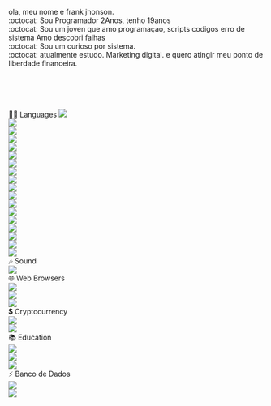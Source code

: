 ola, meu nome e frank jhonson.
<br>
:octocat: Sou Programador 2Anos, tenho 19anos
<br>
:octocat: Sou um joven que amo programaçao, scripts codigos erro de sistema Amo descobri falhas 
<br>
:octocat: Sou um curioso por sistema.
<br>
:octocat: atualmente estudo. Marketing digital.  e quero atingir meu ponto de liberdade financeira.
<br>

<br>

<br>

<br>

<br>
👩‍💻 Languages
<img src="https://img.shields.io/badge/apache%20Groovy-4298B8?style=for-the-badge&logo=apachegroovy&logoColor=white" />
<br>
<img src="https://img.shields.io/badge/C-00599C?style=for-the-badge&logo=c&logoColor=white" />
<br>
<img src="https://img.shields.io/badge/C%23-239120?style=for-the-badge&logo=c-sharp&logoColor=white" />
<br>
<img src="https://img.shields.io/badge/C%2B%2B-00599C?style=for-the-badge&logo=c%2B%2B&logoColor=white" />
<br>
<img src="https://img.shields.io/badge/JavaScript-323330?style=for-the-badge&logo=javascript&logoColor=F7DF1E" />
<br>
<img src="https://img.shields.io/badge/json-5E5C5C?style=for-the-badge&logo=json&logoColor=white" />
<br>
<img src="https://img.shields.io/badge/Lua-2C2D72?style=for-the-badge&logo=lua&logoColor=white" />
<br>
<img src="https://img.shields.io/badge/Node--Red-8F0000?style=for-the-badge&logo=nodered&logoColor=white" />
<br> 
<img src="https://img.shields.io/badge/Node--Red-8F0000?style=for-the-badge&logo=nodered&logoColor=white" />
<br>
<img src="https://img.shields.io/badge/Ruby-CC342D?style=for-the-badge&logo=ruby&logoColor=white" />
<br>
<img src="https://img.shields.io/badge/TypeScript-007ACC?style=for-the-badge&logo=typescript&logoColor=white" />
<br>
<img src="https://img.shields.io/badge/Python-FFD43B?style=for-the-badge&logo=python&logoColor=blue" />
<br>
<img src="https://img.shields.io/badge/PHP-777BB4?style=for-the-badge&logo=php&logoColor=white" />
<br>
<img src="https://img.shields.io/badge/Perl-39457E?style=for-the-badge&logo=perl&logoColor=white" />
<br>
<img src="https://img.shields.io/badge/HTML5-E34F26?style=for-the-badge&logo=html5&logoColor=white" />
<br>
<img src="https://img.shields.io/badge/Haskell-5D4F85?style=for-the-badge&logo=haskell&logoColor=white" />
<br>
<img src="https://img.shields.io/badge/Rust-black?style=for-the-badge&logo=rust&logoColor=#E57324" />
<br>
<img src="https://img.shields.io/badge/PLSQL-F80000?style=for-the-badge&logo=oracle&logoColor=black" />

<br>
🎶 Sound
<br>
<img src="https://img.shields.io/badge/Spotify-1ED760?&style=for-the-badge&logo=spotify&logoColor=white" />

<br>
🌐 Web Browsers
<br>
<img src="https://img.shields.io/badge/Tor_Browser-7D4698?style=for-the-badge&logo=Tor-Browser&logoColor=white" />
<br>
<img src="https://img.shields.io/badge/Brave-FF1B2D?style=for-the-badge&logo=Brave&logoColor=white" />
<br>
<img src="https://img.shields.io/badge/Opera-FF1B2D?style=for-the-badge&logo=Opera&logoColor=white" />

<br>
💲 Cryptocurrency
<br>
<img src="https://img.shields.io/badge/Bitcoin-000000?style=for-the-badge&logo=bitcoin&logoColor=white" />
<br>
<img src="https://img.shields.io/badge/Amp-000?style=for-the-badge&logo=amp&logoColor=005AF0" />

<br>
📚 Education 
<br>
<img src="https://img.shields.io/badge/Duolingo-58CC02?style=for-the-badge&logo=Duolingo&logoColor=white" />
<br>
<img src="https://img.shields.io/badge/Datacamp-05192D?style=for-the-badge&logo=datacamp&logoColor=65FF8F" />
<br>
<img src="https://img.shields.io/badge/Codecademy-FFF0E5?style=for-the-badge&logo=codecademy&logoColor=303347" />

<br>
⚡ Banco de Dados
<br>
<img src="https://img.shields.io/badge/MongoDB-4EA94B?style=for-the-badge&logo=mongodb&logoColor=white" />
<br>
<img src="https://img.shields.io/badge/MySQL-005C84?style=for-the-badge&logo=mysql&logoColor=white" />
